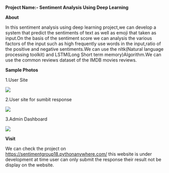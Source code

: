 ﻿**Project Name:- Sentiment Analysis Using Deep Learning**



**About**

In this sentiment analysis using deep learning project,we can develop a system that predict the sentiments of text as well as emoji that taken as input.On the basis of the sentiment score we can analysis the various factors of the input such as high frequently use words in the input,ratio of the positive and negative sentiments.We can use the nltk(Natural language processing toolkit) and LSTM(Long Short term memory)Algorithm.We can use the common reviews dataset of the IMDB movies reviews.


**Sample Photos**

1\.User Site

![](Aspose.Words.d250eb54-08f2-414e-a587-fdc69f7799be.001.png)





2\.User site for sumbit response 

![](Aspose.Words.d250eb54-08f2-414e-a587-fdc69f7799be.002.png)

3\.Admin Dashboard 

![](Aspose.Words.d250eb54-08f2-414e-a587-fdc69f7799be.003.png)

**Visit** 

We can check the project on https://sentimentgroup18.pythonanywhere.com/ this website is under development at time user can only submit the response their result not be display on the website.
